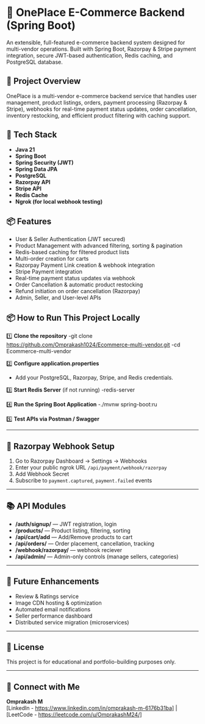 # 🛒 OnePlace E-Commerce Backend (Spring Boot)

An extensible, full-featured e-commerce backend system designed for multi-vendor operations. Built with Spring Boot, Razorpay & Stripe payment integration, secure JWT-based authentication, Redis caching, and PostgreSQL database.

## 📖 Project Overview

OnePlace is a multi-vendor e-commerce backend service that handles user management, product listings, orders, payment processing (Razorpay & Stripe), webhooks for real-time payment status updates, order cancellation, inventory restocking, and efficient product filtering with caching support.

## 🚀 Tech Stack

- **Java 21**
- **Spring Boot**
- **Spring Security (JWT)**
- **Spring Data JPA**
- **PostgreSQL**
- **Razorpay API**
- **Stripe API**
- **Redis Cache**
- **Ngrok (for local webhook testing)**

## 📦 Features

- User & Seller Authentication (JWT secured)
- Product Management with advanced filtering, sorting & pagination
- Redis-based caching for filtered product lists
- Multi-order creation for carts
- Razorpay Payment Link creation & webhook integration
- Stripe Payment integration
- Real-time payment status updates via webhook
- Order Cancellation & automatic product restocking
- Refund initiation on order cancellation (Razorpay)
- Admin, Seller, and User-level APIs


## 📦 How to Run This Project Locally

1️⃣ **Clone the repository**
-git clone https://github.com/Omprakash1024/Ecommerce-multi-vendor.git
-cd Ecommerce-multi-vendor


2️⃣ **Configure application.properties**
- Add your PostgreSQL, Razorpay, Stripe, and Redis credentials.

3️⃣ **Start Redis Server** (if not running)
-redis-server

4️⃣ **Run the Spring Boot Application**
-./mvnw spring-boot:ru


5️⃣ **Test APIs via Postman / Swagger**

---

## 📌 Razorpay Webhook Setup

1. Go to Razorpay Dashboard → Settings → Webhooks
2. Enter your public ngrok URL `/api/payment/webhook/razorpay`
3. Add Webhook Secret
4. Subscribe to `payment.captured`, `payment.failed` events

---

## 📚 API Modules

- **/auth/signup/** — JWT registration, login
- **/products/** — Product listing, filtering, sorting
- **/api/cart/add** — Add/Remove products to cart
- **/api/orders/** — Order placement, cancellation, tracking
- **/webhook/razorpay/** — webhook reciever
- **/api/admin/** — Admin-only controls (manage sellers, categories)

---

## 📝 Future Enhancements

- Review & Ratings service
- Image CDN hosting & optimization
- Automated email notifications
- Seller performance dashboard
- Distributed service migration (microservices)

---

## 📎 License

This project is for educational and portfolio-building purposes only.

---

## 🙌 Connect with Me

**Omprakash M**  
[LinkedIn - https://www.linkedin.com/in/omprakash-m-6176b31ba] | [LeetCode - https://leetcode.com/u/OmprakashM24/]

